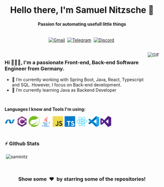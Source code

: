 <p>
  <h1 align="center"><b>Hello there, I'm Samuel Nitzsche 👋</b></h1>
</p>

<p>
  <h4 align="center"><b>Passion for automating usefull little things</b></h4>
</p>

<p align="center">
<br>
<a href="mailto:samuel.nitzsche+github@gmail.com"><img src="https://img.shields.io/badge/gmail-%23D14836.svg?&style=for-the-badge&logo=gmail&logoColor=white" alt="Gmail"/></a>&nbsp;
<a href="https://t.me/saminitz"><img src="https://img.shields.io/badge/telegram-%23229ED9.svg?&style=for-the-badge&logo=telegram&logoColor=white" alt="Telegram"/></a>&nbsp;
<a href="https://discord.com/users/317214633406758917"><img src="https://img.shields.io/badge/discord-%235865f2.svg?&style=for-the-badge&logo=discord&logoColor=white" alt="Discord"/></a>&nbsp;
</p>

<br>
<img align="right" height="270px" alt="GIF" src="https://i.pinimg.com/originals/e4/26/70/e426702edf874b181aced1e2fa5c6cde.gif" />

### Hi 🙋🏽‍♂️, I'm a passionate Front-end, Back-end Software Engineer from Germany.
- 🔭 I’m currently working with Spring Boot, Java, React, Typescript and SQL. However, I focus on Back-end development.
- 🌱 I’m currently learning Java as Backend Developer
<br>

**Languages I know and Tools I'm using:**

<code><img height="35" alt=".NET" title=".NET" src="https://github.com/devicons/devicon/blob/master/icons/dot-net/dot-net-original.svg"></code>
<code><img height="35" alt="C#" title="C#" src="https://github.com/devicons/devicon/blob/master/icons/csharp/csharp-original.svg"></code>
<code><img height="35" alt="Spring Boot" title="Spring Boot" src="https://github.com/devicons/devicon/blob/master/icons/spring/spring-original.svg"></code>
<code><img height="35" alt="Java" title="Java" src="https://github.com/devicons/devicon/blob/master/icons/java/java-original.svg"></code>
<code><img height="35" alt="JavaScript" title="JavaScript" src="https://github.com/devicons/devicon/blob/master/icons/javascript/javascript-original.svg"></code>
<code><img height="35" alt="TypeScript" title="TypeScript" src="https://github.com/devicons/devicon/blob/master/icons/typescript/typescript-original.svg"></code>
<code><img height="35" alt="React" title="React" src="https://github.com/devicons/devicon/blob/master/icons/react/react-original.svg"></code>
<code><img height="35" alt="Visual Studio Code" title="Visual Studio Code" src="https://github.com/devicons/devicon/blob/master/icons/vscode/vscode-original.svg"></code>
<code><img height="35" alt="Visual Studio" title="Visual Studio" src="https://github.com/devicons/devicon/blob/master/icons/visualstudio/visualstudio-plain.svg"></code>
<br>
<br>


### :zap: Github Stats

<p>&nbsp;<img align="center" src="https://anuraghazra-github-readme-stats-bay.vercel.app/api?username=saminitz&show_icons=true&theme=tokyonight&title_color=6a9bec&text_color=38bcad&bg_color=1a1b27&locale=en" alt="saminitz" /></p>
<br>

<div align="center">
<h3 align="center">Show some &nbsp;❤️&nbsp; by starring some of the repositories!</h3>
</div>
